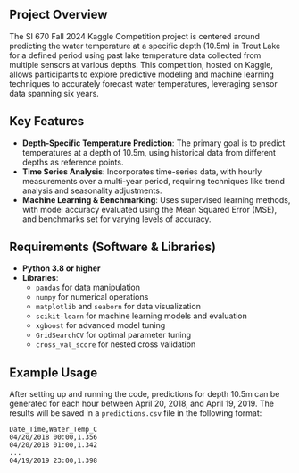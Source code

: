 ## Project Overview
The SI 670 Fall 2024 Kaggle Competition project is centered around predicting the water temperature at a specific depth (10.5m) in Trout Lake for a defined period using past lake temperature data collected from multiple sensors at various depths. This competition, hosted on Kaggle, allows participants to explore predictive modeling and machine learning techniques to accurately forecast water temperatures, leveraging sensor data spanning six years.

## Key Features
- **Depth-Specific Temperature Prediction**: The primary goal is to predict temperatures at a depth of 10.5m, using historical data from different depths as reference points.
- **Time Series Analysis**: Incorporates time-series data, with hourly measurements over a multi-year period, requiring techniques like trend analysis and seasonality adjustments.
- **Machine Learning & Benchmarking**: Uses supervised learning methods, with model accuracy evaluated using the Mean Squared Error (MSE), and benchmarks set for varying levels of accuracy.

## Requirements (Software & Libraries)
- **Python 3.8 or higher**
- **Libraries**:
  - `pandas` for data manipulation
  - `numpy` for numerical operations
  - `matplotlib` and `seaborn` for data visualization
  - `scikit-learn` for machine learning models and evaluation
  - `xgboost` for advanced model tuning
  - `GridSearchCV` for optimal parameter tuning
  - `cross_val_score` for nested cross validation

## Example Usage
After setting up and running the code, predictions for depth 10.5m can be generated for each hour between April 20, 2018, and April 19, 2019. The results will be saved in a `predictions.csv` file in the following format:
```
Date_Time,Water_Temp_C
04/20/2018 00:00,1.356
04/20/2018 01:00,1.342
...
04/19/2019 23:00,1.398
```

